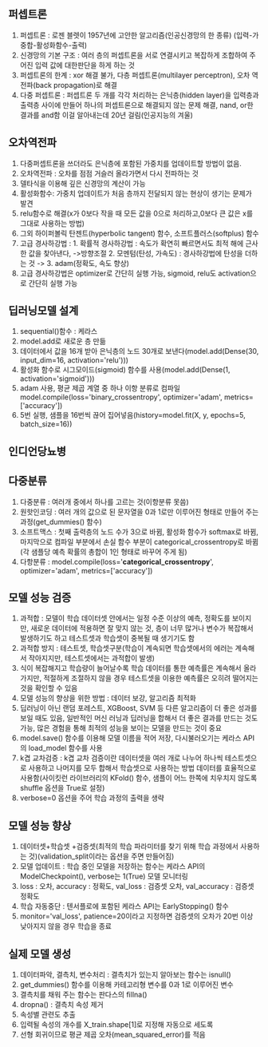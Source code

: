 ## 퍼셉트론
1. 퍼셉트론 : 로젠 블렛이 1957년에 고안한 알고리즘(인공신경망의 한 종류) (입력-가중합-활성화함수-출력)
2. 신경망의 기본 구조 : 여러 층의 퍼셉트론을 서로 연결시키고 복잡하게 조합하여 주어진 입력 값에 대한판단을 하게 하는 것
3. 퍼셉트론의 한계 : xor 해결 불가, 다층 퍼셉트론(multilayer perceptron), 오차 역전파(back propagation)로 해결
4. 다중 퍼셉트론 : 퍼셉트론 두 개를 각각 처리하는 은닉층(hidden layer)을 입력층과 출력층 사이에 만들어 하나의 퍼셉트론으로 해결되지 않는 문제 해결, nand, or한 결과를 and함 이걸 알아내는데 20년 걸림(인공지능의 겨울)

## 오차역전파
1. 다중퍼셉트론을 쓰더라도 은닉층에 포함된 가중치를 업데이트할 방법이 없음.
2. 오차역전파 : 오차를 점점 거슬러 올라가면서 다시 전파하는 것
3. 델타식을 이용해 깊은 신경망의 계산이 가능
4. 활성화함수:  가중치 업데이트가 처음 층까지 전달되지 않는 현상이 생기는 문제가 발견
5. relu함수로 해결(x가 0보다 작을 때 모든 값을 0으로 처리하고,0보다 큰 값은 x를 그대로 사용하는 방법)
6. 그외 하이퍼볼릭 탄젠트(hyperbolic tangent) 함수, 소프트플러스(softplus) 함수
7. 고급 경사하강법 : 1. 확률적 경사하강법 : 속도가 확연히 빠르면서도 최적 해에 근사한 값을 찾아낸다, ->방향조절 2. 모멘텀(탄성, 가속도) : 경사하강법에 탄성을 더하는 것 -> 3. adam(정확도, 속도 향상)
8. 고급 경사하강법은 optimizer로 간단히 실행 가능, sigmoid, relu도 activation으로 간단히 실행 가능

## 딥러닝모델 설계
1. sequential()함수 : 케라스
2. model.add로 새로운 층 만듦
3. 데이터에서 값을 16개 받아 은닉층의 노드 30개로 보낸다(model.add(Dense(30, input_dim=16, activation='relu')))
4. 활성화 함수로 시그모이드(sigmoid) 함수를 사용(model.add(Dense(1, activation='sigmoid')))
5. adam 사용, 평균 제곱 계열 중 하나 이항 분류로 컴파일 model.compile(loss='binary_crossentropy', optimizer='adam', metrics=['accuracy'])
6. 5번 실행, 샘플을 16번씩 끊어 집어넣음(history=model.fit(X, y, epochs=5, batch_size=16))

## 인디언당뇨병

## 다중분류
1. 다중분류 : 여러개 중에서 하나를 고르는 것(이항분류 못씀)
2. 원핫인코딩 :  여러 개의 값으로 된 문자열을 0과 1로만 이루어진 형태로 만들어 주는 과정(get_dummies() 함수)
3. 소프트맥스 : 첫째 출력층의 노드 수가 3으로 바뀜,  활성화 함수가 softmax로 바뀜,  마지막으로 컴파일 부분에서 손실 함수 부분이 categorical_crossentropy로 바뀜(각 샘플당 예측 확률의 총합이 1인 형태로 바꾸어 주게 됨)
4. 다항분류 : model.compile(loss='**categorical_crossentropy**', optimizer='adam', metrics=['accuracy'])

## 모델 성능 검증
1. 과적합 : 모델이 학습 데이터셋 안에서는 일정 수준 이상의 예측, 정확도를 보이지만, 새로운 데이터에 적용하면 잘 맞지 않는 것, 층이 너무 많거나 변수가 복잡해서 발생하기도 하고 테스트셋과 학습셋이 중복될 때 생기기도 함
2. 과적합 방지 : 테스트셋, 학습셋구분(학습이 계속되면 학습셋에서의 에러는 계속해서 작아지지만, 테스트셋에서는 과적합이 발생)
3. 식이 복잡해지고 학습량이 늘어날수록 학습 데이터를 통한 예측률은 계속해서 올라가지만, 적절하게 조절하지 않을 경우 테스트셋을 이용한 예측률은 오히려 떨어지는 것을 확인할 수 있음
4. 모델 성능의 향상을 위한 방법 : 데이터 보강, 알고리즘 최적화
5. 딥러닝이 아닌 랜덤 포레스트, XGBoost, SVM 등 다른 알고리즘이 더 좋은 성과를 보일 때도 있음, 일반적인 머신 러닝과 딥러닝을 합해서 더 좋은 결과를 만드는 것도 가능, 많은 경험을 통해 최적의 성능을 보이는 모델을 만드는 것이 중요
6. model.save() 함수를 이용해 모델 이름을 적어 저장, 다시불러오기는 케라스 API의 load_model 함수를 사용
7. k겹 교차검증 : k겹 교차 검증이란 데이터셋을 여러 개로 나누어 하나씩 테스트셋으로 사용하고 나머지를 모두 합해서 학습셋으로 사용하는 방법 데이터를 효율적으로 사용함(사이킷런 라이브러리의 KFold() 함수, 샘플이 어느 한쪽에 치우치지 않도록 shuffle 옵션을 True로 설정)
8. verbose=0 옵션을 주어 학습 과정의 출력을 생략

## 모델 성능 향상
1. 데이터셋+학습셋  +검증셋(최적의 학습 파라미터를 찾기 위해 학습 과정에서 사용하는 것)(validation_split이라는 옵션을 주면 만들어짐)
2. 모델 업데이트 : 학습 중인 모델을 저장하는 함수는 케라스 API의 ModelCheckpoint(), verbose는 1(True) 모델 모니터링
3. loss : 오차, accuracy : 정확도, val_loss : 검증셋 오차, val_accuracy : 검증셋 정확도
4. 학습 자동중단 : 텐서플로에 포함된 케라스 API는 EarlyStopping() 함수
5. monitor='val_loss', patience=20이라고 지정하면 검증셋의 오차가 20번 이상 낮아지지 않을 경우 학습을 종료

## 실제 모델 생성
1. 데이터파악, 결측치, 변수처리 : 결측치가 있는지 알아보는 함수는 isnull()
2. get_dummies() 함수를 이용해 카테고리형 변수를 0과 1로 이루어진 변수
3.  결측치를 채워 주는 함수는 판다스의 fillna()
4.  dropna() : 결측치 속성 제거
5.  속성별 관련도 추출
6.  입력될 속성의 개수를 X_train.shape[1]로 지정해 자동으로 세도록
7.  선형 회귀이므로 평균 제곱 오차(mean_squared_error)를 적음
